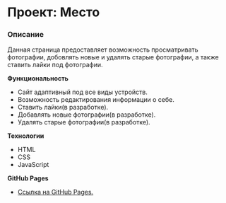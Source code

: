 # Проект: Место

### Описание  

Данная страница предоставляет возможность просматривать фотографии, добовлять новые и удалять старые фотографии, а также ставить лайки под фотографии.

**Функциональность**

* Сайт адаптивный под все виды устройств.
* Возможность редактирования информации о себе.
* Ставить лайки(в разработке).
* Добавлять новые фотографии(в разработке).
* Удалять старые фотографии(в разработке).

**Технологии**

* HTML
* CSS
* JavaScript

**GitHub Pages**

* [Ссылка на GitHub Pages.](https://stmelik.github.io/mesto/)